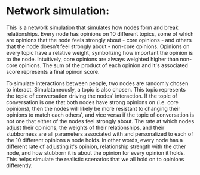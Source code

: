 # Network simulation:
This is a network simulation that simulates how nodes form and break relationships. Every node has opinions on 10 different topics, some of which are opinions that the node feels strongly about - core opinions - and others that the node doesn't feel strongly about - non-core opinions. Opinions on every topic have a relative weight, symbolizing how important the opinion is to the node. Intuitively, core opinions are always weighted higher than non-core opinions. The sum of the product of each opinion and it's associated score represents a final opinon score. 

To simulate interactions between people, two nodes are randomly chosen to interact. Simulataneously, a topic is also chosen. This topic represents the topic of conversation driving the nodes' interaction. If the topic of conversation is one that both nodes have strong opinions on (i.e. core opinions), then the nodes will likely be more resistant to changing their opinions to match each others', and vice versa if the topic of conversation is not one that either of the nodes feel strongly about. The rate at which nodes adjust their opinions, the weights of their relationships, and their stubborness are all parameters associated with and personalized to each of the 10 different opinions a node holds. In other words, every node has a different rate of adjusting it's opinion, relationship strength with the other node, and how stubborn it is about the opinion for every opinion it holds. This helps simulate the realistic scenarios that we all hold on to opinions differently. 
